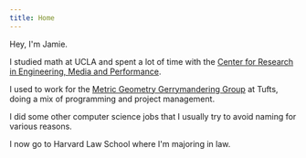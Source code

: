 ```yaml
---
title: Home
---
```



<p>Hey, I'm Jamie.</p>

<p>I studied math at UCLA and spent a lot of time with the <a href="https://remap.ucla.edu">Center for Research in Engineering, Media and Performance</a>.</p>

<p>I used to work for the <a href="https://mggg.org">Metric Geometry Gerrymandering Group</a> at Tufts, doing a mix of programming and project management.</p>

<p>I did some other computer science jobs that I usually try to avoid naming for various reasons.</p>

<p>I now go to Harvard Law School where I'm majoring in law.</p>
